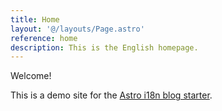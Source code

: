 ```yaml
---
title: Home
layout: '@/layouts/Page.astro'
reference: home
description: This is the English homepage.
---
```

Welcome!

This is a demo site for the [Astro i18n blog starter](https://github.com/kslstn/astro-i18n-blog-starter).